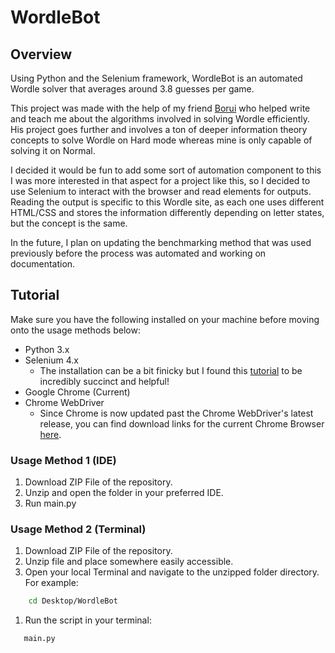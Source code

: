 # WordleBot

## Overview
Using Python and the Selenium framework, WordleBot is an automated Wordle solver that averages around 3.8 guesses per game. 

This project was made with the help of my friend [Borui](https://github.com/chenborui1?tab=repositories) who helped write and teach me about the algorithms involved in solving Wordle efficiently. His project goes further and involves a ton of deeper information theory concepts to solve Wordle on Hard mode whereas mine is only capable of solving it on Normal.

I decided it would be fun to add some sort of automation component to this I was more interested in that aspect for a project like this, so I decided to use Selenium to interact with the browser and read elements for outputs. Reading the output is specific to this Wordle site, as each one uses different HTML/CSS and stores the information differently depending on letter states, but the concept is the same.

In the future, I plan on updating the benchmarking method that was used previously before the process was automated and working on documentation.

## Tutorial
Make sure you have the following installed on your machine before moving onto the usage methods below:

- Python 3.x
- Selenium 4.x
  - The installation can be a bit finicky but I found this [tutorial](https://selenium-python.readthedocs.io/installation.html) to be incredibly succinct and helpful!
- Google Chrome (Current)
- Chrome WebDriver 
  - Since Chrome is now updated past the Chrome WebDriver's latest release, you can find download links for the current Chrome Browser [here](https://googlechromelabs.github.io/chrome-for-testing/).

### Usage Method 1 (IDE)
1. Download ZIP File of the repository.
2. Unzip and open the folder in your preferred IDE.
3. Run main.py

### Usage Method 2 (Terminal)
1. Download ZIP File of the repository.
2. Unzip file and place somewhere easily accessible.
3. Open your local Terminal and navigate to the unzipped folder directory. For example:

```bash
    cd Desktop/WordleBot
```

1. Run the script in your terminal:
```bash
   main.py
```

